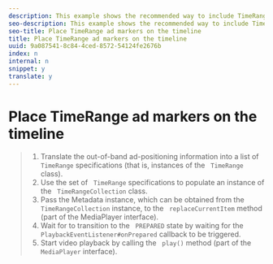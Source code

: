 ```yaml
---
description: This example shows the recommended way to include TimeRange specifications on the playback timeline.
seo-description: This example shows the recommended way to include TimeRange specifications on the playback timeline.
seo-title: Place TimeRange ad markers on the timeline
title: Place TimeRange ad markers on the timeline
uuid: 9a087541-8c84-4ced-8572-54124fe2676b
index: n
internal: n
snippet: y
translate: y
---
```


# Place TimeRange ad markers on the timeline


>1. Translate the out-of-band ad-positioning information into a list of ` TimeRange` specifications (that is, instances of the ` TimeRange` class).
>1. Use the set of ` TimeRange` specifications to populate an instance of the ` TimeRangeCollection` class.
>1. Pass the Metadata instance, which can be obtained from the ` TimeRangeCollection` instance, to the ` replaceCurrentItem` method (part of the MediaPlayer interface).
>1. Wait for  <!-- PH element: phrases/primetime-sdk-name --> to transition to the ` PREPARED` state by waiting for the ` PlaybackEventListener#onPrepared` callback to be triggered.
>1. Start video playback by calling the ` play()` method (part of the ` MediaPlayer` interface).
